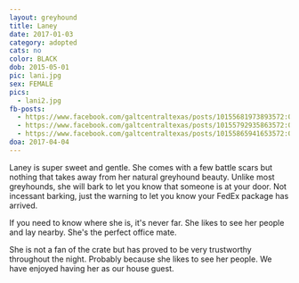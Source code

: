 ```yaml
---
layout: greyhound
title: Laney
date: 2017-01-03
category: adopted
cats: no
color: BLACK
dob: 2015-05-01
pic: lani.jpg
sex: FEMALE
pics:
  - lani2.jpg
fb-posts:
  - https://www.facebook.com/galtcentraltexas/posts/10155681973893572:0
  - https://www.facebook.com/galtcentraltexas/posts/10155792935863572:0
  - https://www.facebook.com/galtcentraltexas/posts/10155865941653572:0
doa: 2017-04-04
---
```



Laney is super sweet and gentle.  She comes with a few battle scars but nothing that takes away from her natural greyhound beauty.  Unlike most greyhounds, she will bark to let you know that someone is at your door. Not incessant barking, just the warning to let you know your FedEx package has arrived.

If you need to know where she is, it's never far. She likes to see her people and lay nearby. She's the perfect office mate.

She is not a fan of the crate but has proved to be very trustworthy throughout the night. Probably because she likes to see her people.
We have enjoyed having her as our house guest.
